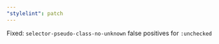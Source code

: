 ```yaml
---
"stylelint": patch
---
```


Fixed: `selector-pseudo-class-no-unknown` false positives for `:unchecked`
